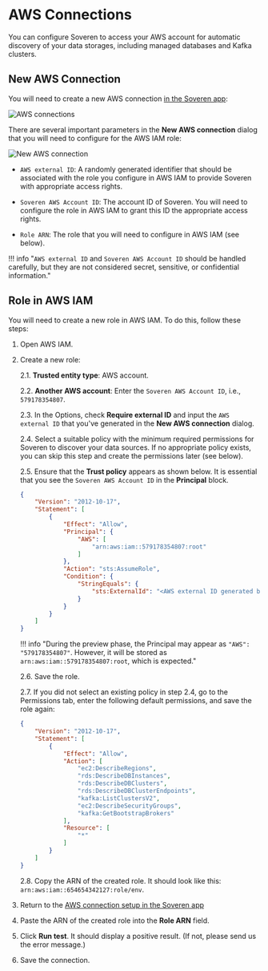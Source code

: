 # AWS Connections

You can configure Soveren to access your AWS account for automatic discovery of your data storages, including managed databases and Kafka clusters.

## New AWS Connection

You will need to create a new AWS connection [in the Soveren app](https://app.soveren.io/infrastructure-access/aws):

![AWS connections](../../img/administration/aws-connections.png "AWS connections")

There are several important parameters in the **New AWS connection** dialog that you will need to configure for the AWS IAM role:

![New AWS connection](../../img/administration/new-aws-connection.png "New AWS connection")

* `AWS external ID`: A randomly generated identifier that should be associated with the role you configure in AWS IAM to provide Soveren with appropriate access rights.

* `Soveren AWS Account ID`: The account ID of Soveren. You will need to configure the role in AWS IAM to grant this ID the appropriate access rights.

* `Role ARN`: The role that you will need to configure in AWS IAM (see below).

!!! info "`AWS external ID` and `Soveren AWS Account ID` should be handled carefully, but they are not considered secret, sensitive, or confidential information."

## Role in AWS IAM

You will need to create a new role in AWS IAM. To do this, follow these steps:

1. Open AWS IAM.

2. Create a new role:

    2.1. **Trusted entity type**: AWS account.

    2.2. **Another AWS account**: Enter the `Soveren AWS Account ID`, i.e., `579178354807`.

    2.3. In the Options, check **Require external ID** and input the `AWS external ID` that you've generated in the **New AWS connection** dialog.

    2.4. Select a suitable policy with the minimum required permissions for Soveren to discover your data sources. If no appropriate policy exists, you can skip this step and create the permissions later (see below).

    2.5. Ensure that the **Trust policy** appears as shown below. It is essential that you see the `Soveren AWS Account ID` in the **Principal** block.

    ```json
    {
        "Version": "2012-10-17",
        "Statement": [
            {
                "Effect": "Allow",
                "Principal": {
                    "AWS": [
                        "arn:aws:iam::579178354807:root"
                    ]
                },
                "Action": "sts:AssumeRole",
                "Condition": {
                    "StringEquals": {
                        "sts:ExternalId": "<AWS external ID generated by Soveren>"
                    }
                }
            }
        ]
    }
    ```

    !!! info "During the preview phase, the Principal may appear as `"AWS": "579178354807"`. However, it will be stored as `arn:aws:iam::579178354807:root`, which is expected."

    2.6. Save the role.

    2.7. If you did not select an existing policy in step 2.4, go to the Permissions tab, enter the following default permissions, and save the role again:

    ```json
    {
        "Version": "2012-10-17",
        "Statement": [
            {
                "Effect": "Allow",
                "Action": [
                    "ec2:DescribeRegions",
                    "rds:DescribeDBInstances",
                    "rds:DescribeDBClusters",
                    "rds:DescribeDBClusterEndpoints",
                    "kafka:ListClustersV2",
                    "ec2:DescribeSecurityGroups",
                    "kafka:GetBootstrapBrokers"
                ],
                "Resource": [
                    "*"
                ]
            }
        ]
    }
    ```

    2.8. Copy the ARN of the created role. It should look like this: `arn:aws:iam::654654342127:role/env`.

3. Return to the [AWS connection setup in the Soveren app](https://app.soveren.io/infrastructure-access/aws)

4. Paste the ARN of the created role into the **Role ARN** field.

5. Click **Run test**. It should display a positive result. (If not, please send us the error message.)

6. Save the connection.
